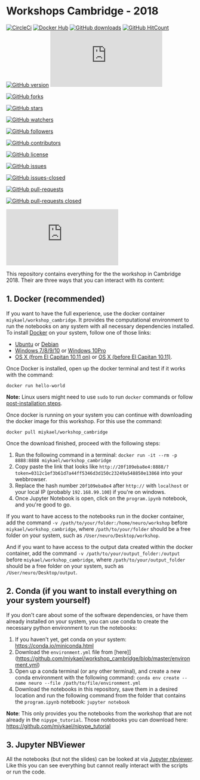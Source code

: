 # Workshops Cambridge - 2018


[![CircleCi](https://img.shields.io/circleci/project/miykael/workshop_cambridge/master.svg?maxAge=2592000)](https://circleci.com/gh/miykael/workshop_cambridge/tree/master)
[![Docker Hub](https://img.shields.io/docker/pulls/miykael/workshop_cambridge.svg?maxAge=2592000)](https://hub.docker.com/r/miykael/workshop_cambridge/)
[![GitHub downloads](https://img.shields.io/github/downloads/miykael/workshop_cambridge/StrapDown.js/total.svg)](https://github.com/miykael/workshop_cambridge/StrapDown.js/releases/)
[![GitHub HitCount](http://hits.dwyl.io/miykael/workshop_cambridge/nipype_tutorial.svg)](http://hits.dwyl.io/miykael/workshop_cambridge/nipype_tutorial)
[![GitHub version](https://badge.fury.io/gh/miykael%2FStrapDown.js.svg)](https://github.com/miykael/workshop_cambridge/StrapDown.js)
[![Google Analytics](https://ga-beacon.appspot.com/UA-XXXXXXXX-XX/github.com/miykael/workshop_cambridge/badges/README.md)](https://github.com/miykael/workshop_cambridge/badges/)

[![GitHub forks](https://img.shields.io/github/forks/miykael/workshop_cambridge/StrapDown.js.svg?style=social&label=Fork&maxAge=2592000)](https://github.com/Naereen/StrapDown.js/network/)

[![GitHub stars](https://img.shields.io/github/stars/miykael/workshop_cambridge/StrapDown.js.svg?style=social&label=Star&maxAge=2592000)](https://github.com/Naereen/StrapDown.js/stargazers/)

[![GitHub watchers](https://img.shields.io/github/watchers/miykael/workshop_cambridge/StrapDown.js.svg?style=social&label=Watch&maxAge=2592000)](https://github.com/Naereen/StrapDown.js/watchers/)

[![GitHub followers](https://img.shields.io/github/followers/miykael.svg?style=social&label=Follow&maxAge=2592000)](https://github.com/miykael?tab=followers)

[![GitHub contributors](https://img.shields.io/github/contributors/miykael/workshop_cambridge/StrapDown.js.svg)](https://github.com/Naereen/StrapDown.js/graphs/contributors/)


[![GitHub license](https://img.shields.io/github/license/miykael/workshop_cambridge/StrapDown.js.svg)](https://github.com/miykael/workshop_cambridge/StrapDown.js/blob/master/LICENSE)


[![GitHub issues](https://img.shields.io/github/issues/miykael/workshop_cambridge/StrapDown.js.svg)](https://github.com/Naereen/StrapDown.js/issues/)

[![GitHub issues-closed](https://img.shields.io/github/issues-closed/miykael/workshop_cambridge/StrapDown.js.svg)](https://github.com/Naereen/StrapDown.js/issues?q=is%3Aissue+is%3Aclosed)

[![GitHub pull-requests](https://img.shields.io/github/issues-pr/miykael/workshop_cambridge/StrapDown.js.svg)](https://github.com/Naereen/StrapDown.js/pull/)

[![GitHub pull-requests closed](https://img.shields.io/github/issues-pr-closed/miykael/workshop_cambridge/StrapDown.js.svg)](https://github.com/Naereen/StrapDown.js/pull/)

[![GitHub size](https://badge-size.herokuapp.com/miykael/workshop_cambridge/StrapDown.js/master/strapdown.min.js)](https://github.com/Naereen/StrapDown.js/blob/master/strapdown.min.js)





This repository contains everything for the the workshop in Cambridge 2018. Their are three ways that you can interact with its content:

## 1. Docker (recommended)

If you want to have the full experience, use the docker container `miykael/workshop_cambridge`. It provides the computational environment to run the notebooks on any system with all necessary dependencies installed. To install [Docker](https://www.docker.com/) on your system, follow one of those links:

 - [Ubuntu](https://docs.docker.com/engine/installation/linux/ubuntu/) or [Debian](https://docs.docker.com/engine/installation/linux/docker-ce/debian/)
 - [Windows 7/8/9/10](https://docs.docker.com/toolbox/toolbox_install_windows/) or [Windows 10Pro](https://docs.docker.com/docker-for-windows/install/)
 - [OS X (from El Capitan 10.11 on)](https://docs.docker.com/docker-for-mac/install/) or [OS X (before El Capitan 10.11)](https://docs.docker.com/toolbox/toolbox_install_mac/).

Once Docker is installed, open up the docker terminal and test if it works with the command:

    docker run hello-world

**Note:** Linux users might need to use ``sudo`` to run ``docker`` commands or follow [post-installation steps](https://docs.docker.com/engine/installation/linux/linux-postinstall/).

Once docker is running on your system you can continue with downloading the docker image for this workshop. For this use the command:

`docker pull miykael/workshop_cambridge`

Once the download finished, proceed with the following steps:

1. Run the following command in a terminal: ```docker run -it --rm -p 8888:8888 miykael/workshop_cambridge```
1. Copy paste the link that looks like ```http://20f109eba8e4:8888/?token=0312c1ef3b61d7a44ff5346d3d150c23249a548850e13868``` into your webbrowser.
1. Replace the hash number ```20f109eba8e4``` after `http://` with `localhost` or your local IP (probably `192.168.99.100`) if you're on windows.
1. Once Jupyter Notebook is open, click on the `program.ipynb` notebook, and you're good to go.

If you want to have access to the notebooks run in the docker container, add the command `-v /path/to/your/folder:/home/neuro/workshop` before `miykael/workshop_cambridge`, where `/path/to/your/folder` should be a free folder on your system, such as `/User/neuro/Desktop/workshop`.

And if you want to have access to the output data created within the docker container, add the command  `-v /path/to/your/output_folder:/output` before `miykael/workshop_cambridge`, where `/path/to/your/output_folder` should be a free folder on your system, such as `/User/neuro/Desktop/output`.


## 2. Conda (if you want to install everything on your system yourself)

If you don't care about some of the software dependencies, or have them already installed on your system, you can use conda to create the necessary python environment to run the notebooks:

1. If you haven't yet, get conda on your system: https://conda.io/miniconda.html
2. Download the `environment.yml` file from [here]](https://github.com/miykael/workshop_cambridge/blob/master/environment.yml)
3. Open up a conda terminal (or any other terminal), and create a new conda environment with the following command: `conda env create --name neuro --file /path/to/file/environment.yml`
4. Download the notebooks in this repository, save them in a desired location and run the following command from the folder that contains the `program.ipynb` notebook: `jupyter notebook`

**Note**: This only provides you the notebooks from the workshop that are not already in the `nipype_tutorial`. Those notebooks you can download here: https://github.com/miykael/nipype_tutorial


## 3. Jupyter NBViewer

All the notebooks (but not the slides) can be looked at via [Jupyter nbviewer](https://nbviewer.jupyter.org/github/miykael/workshop_mumbai/blob/master/program.ipynb). Like this you can see everything but cannot really interact with the scripts or run the code.
